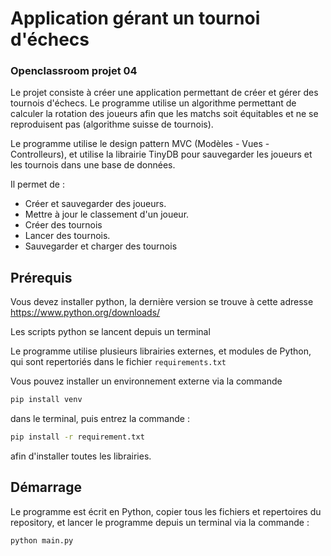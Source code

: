 # Application gérant un tournoi d'échecs

### Openclassroom projet 04

Le projet consiste à créer une application permettant de créer et gérer des tournois d'échecs. Le programme utilise un algorithme permettant de calculer la rotation des joueurs afin que les matchs soit équitables et ne se reproduisent pas (algorithme suisse de tournois).

Le programme utilise le design pattern MVC (Modèles - Vues - Controlleurs), et utilise la librairie TinyDB pour sauvegarder les joueurs et les tournois dans une base de données.

Il permet de :

- Créer et sauvegarder des joueurs.
- Mettre à jour le classement d'un joueur.
- Créer des tournois
- Lancer des tournois.
- Sauvegarder et charger des tournois



## Prérequis

Vous devez installer python, la dernière version se trouve à cette adresse 
https://www.python.org/downloads/

Les scripts python se lancent depuis un terminal

Le programme utilise plusieurs librairies externes, et modules de Python, qui sont repertoriés dans le fichier ```requirements.txt```

Vous pouvez installer un environnement externe via la commande 
```bash
pip install venv
```
dans le terminal, puis entrez la commande :

```bash
pip install -r requirement.txt
```
afin d'installer toutes les librairies.



## Démarrage 

Le programme est écrit en Python, copier tous les fichiers et repertoires du repository, et lancer le programme depuis un terminal via la commande :

```bash
python main.py
```
